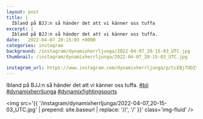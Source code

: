```yaml
---
layout: post
title: |
  Ibland på BJJ:n så händer det att vi känner oss tuffa
excerpt: |
  Ibland på BJJ:n så händer det att vi känner oss tuffa.   
date:   2022-04-07 20:15:03 +0000
categories: instagram
background: /instagram/dynamixherrljunga/2022-04-07_20-15-03_UTC.jpg
thumbnail: /instagram/dynamixherrljunga/2022-04-07_20-15-03_UTC.jpg

instagram_url: https://www.instagram.com/dynamixherrljunga/p/CcEBjfUDZtc
---
```

Ibland på BJJ:n så händer det att vi känner oss tuffa. [#bjj](https://www.instagram.com/explore/tags/bjj/) [#dynamixherrljunga](https://www.instagram.com/explore/tags/dynamixherrljunga/) [#dynamixfightingsports](https://www.instagram.com/explore/tags/dynamixfightingsports/)



<img src='{{ '/instagram/dynamixherrljunga/2022-04-07_20-15-03_UTC.jpg' | prepend: site.baseurl | replace: '//', '/' }}' class='img-fluid' />
